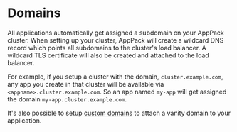 # Domains

All applications automatically get assigned a subdomain on your AppPack cluster. When setting up your cluster, AppPack will create a wildcard DNS record which points all subdomains to the cluster's load balancer. A wildcard TLS certificate will also be created and attached to the load balancer.

For example, if you setup a cluster with the domain, `cluster.example.com`, any app you create in that cluster will be available via `<appname>.cluster.example.com`. So an app named `my-app` will get assigned the domain `my-app.cluster.example.com`.

It's also possible to setup [custom domains](../how-to/domains/custom-domains.md) to attach a vanity domain to your application.
